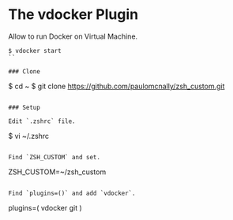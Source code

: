 # The vdocker Plugin

Allow to run Docker on Virtual Machine.

```
$ vdocker start
``

### Clone
```
$ cd ~
$ git clone https://github.com/paulomcnally/zsh_custom.git
```

### Setup

Edit `.zshrc` file.

```
$ vi ~/.zshrc
```

Find `ZSH_CUSTOM` and set.

```
ZSH_CUSTOM=~/zsh_custom
```

Find `plugins=()` and add `vdocker`.

```
plugins=(
  vdocker git
)
```
